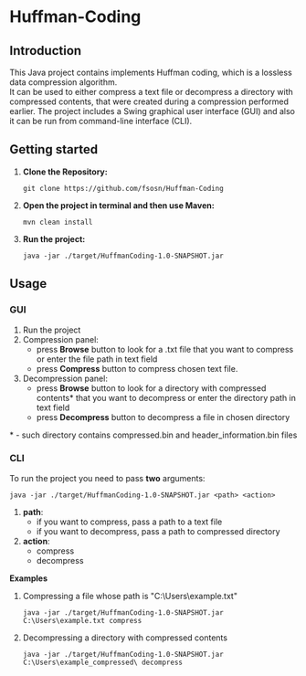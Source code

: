 # Huffman-Coding
## Introduction
This Java project contains implements Huffman coding, which is a lossless data compression algorithm.<br>
It can be used to either compress a text file or decompress a directory with compressed contents, that were created during a compression performed earlier.
The project includes a Swing graphical user interface (GUI) and also it can be run from command-line interface (CLI).
## Getting started
1. **Clone the Repository:**
   ```
   git clone https://github.com/fsosn/Huffman-Coding
   ```
2. **Open the project in terminal and then use Maven:**
   ```
   mvn clean install
   ```
3. **Run the project:**
   ```
   java -jar ./target/HuffmanCoding-1.0-SNAPSHOT.jar
   ```
## Usage
### GUI
1. Run the project
2. Compression panel:
    - press **Browse** button to look for a .txt file that you want to compress or enter the file path in text field
    - press **Compress** button to compress chosen text file.
3. Decompression panel:
    - press **Browse** button to look for a directory with compressed contents* that you want to decompress or enter the directory path in text field
    - press **Decompress** button to decompress a file in chosen directory
  
\* - such directory contains compressed.bin and header_information.bin files
### CLI
To run the project you need to pass **two** arguments:
   ```
   java -jar ./target/HuffmanCoding-1.0-SNAPSHOT.jar <path> <action>
   ```
1. **path**:
     - if you want to compress, pass a path to a text file
     - if you want to decompress, pass a path to compressed directory
2. **action**:
     - compress
     - decompress
  
**Examples**

1. Compressing a file whose path is "C:\Users\example.txt"
   ```
   java -jar ./target/HuffmanCoding-1.0-SNAPSHOT.jar C:\Users\example.txt compress
   ```
2. Decompressing a directory with compressed contents
   ```
   java -jar ./target/HuffmanCoding-1.0-SNAPSHOT.jar C:\Users\example_compressed\ decompress
   ```
